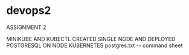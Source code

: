 # devops2
ASSIGNMENT 2

MINIKUBE AND KUBECTL
CREATED SINGLE NODE AND DEPLOYED POSTGRESQL ON NODE
KUBERNETES
postgres.txt -- command sheet
